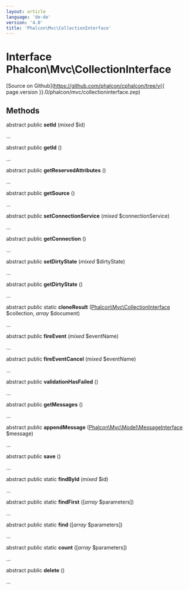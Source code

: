 ```yaml
---
layout: article
language: 'de-de'
version: '4.0'
title: 'Phalcon\Mvc\CollectionInterface'
---
```

# Interface **Phalcon\Mvc\CollectionInterface**

[Source on Github](https://github.com/phalcon/cphalcon/tree/v{{ page.version }}.0/phalcon/mvc/collectioninterface.zep)

## Methods

abstract public **setId** (*mixed* $id)

...

abstract public **getId** ()

...

abstract public **getReservedAttributes** ()

...

abstract public **getSource** ()

...

abstract public **setConnectionService** (*mixed* $connectionService)

...

abstract public **getConnection** ()

...

abstract public **setDirtyState** (*mixed* $dirtyState)

...

abstract public **getDirtyState** ()

...

abstract public static **cloneResult** ([Phalcon\Mvc\CollectionInterface](Phalcon_Mvc_CollectionInterface) $collection, *array* $document)

...

abstract public **fireEvent** (*mixed* $eventName)

...

abstract public **fireEventCancel** (*mixed* $eventName)

...

abstract public **validationHasFailed** ()

...

abstract public **getMessages** ()

...

abstract public **appendMessage** ([Phalcon\Mvc\Model\MessageInterface](Phalcon_Mvc_Model_MessageInterface) $message)

...

abstract public **save** ()

...

abstract public static **findById** (*mixed* $id)

...

abstract public static **findFirst** ([*array* $parameters])

...

abstract public static **find** ([*array* $parameters])

...

abstract public static **count** ([*array* $parameters])

...

abstract public **delete** ()

...